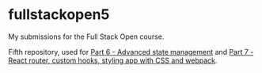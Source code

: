 # fullstackopen5
My submissions for the Full Stack Open course.

Fifth repository, used for [Part 6 - Advanced state management](https://fullstackopen.com/en/part6) and [Part 7 - React router, custom hooks, styling app with CSS and webpack](https://fullstackopen.com/en/part7).
